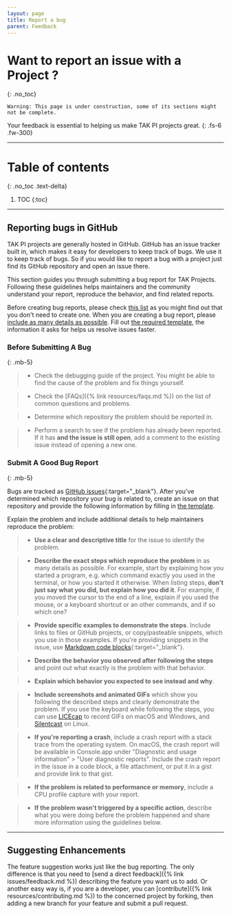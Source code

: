 ```yaml
---
layout: page
title: Report a bug
parent: Feedback
---
```


# Want to report an issue with a Project ?
{: .no_toc}

`Warning: This page is under construction, some of its sections might not be complete.`


Your feedback is essential to helping us make TAK PI projects great.
{: .fs-6 .fw-300}

---

# Table of contents
{: .no_toc .text-delta}

1. TOC
{:toc}

---

## Reporting bugs in GitHub

TAK PI projects are generally hosted in GitHub. GitHub has an issue tracker built in, which makes it easy for developers to keep track of bugs. We use it to keep track of bugs. So if you would like to report a bug with a project just find its GitHub repository and open an issue there.

This section guides you through submitting a bug report for TAK Projects. Following these guidelines helps maintainers and the community understand your report, reproduce the behavior, and find related reports.

Before creating bug reports, please check [this list](#before-submitting-a-bug) as you might find out that you don't need to create one. When you are creating a bug report, please [include as many details as possible](#submit-a-good-bug-report). Fill out [the required template](#), the information it asks for helps us resolve issues faster.


### Before Submitting A Bug
{: .mb-5}

> - Check the debugging guide of the project. You might be able to find the cause of the problem and fix things yourself. 

> - Check the [FAQs]({% link resources/faqs.md %}) on the list of common questions and problems.

> - Determine which repository the problem should be reported in.

> - Perform a search to see if the problem has already been reported. If it has **and the issue is still open**, add a comment to the existing issue instead of opening a new one.

### Submit A Good Bug Report
{: .mb-5}

Bugs are tracked as [GitHub issues](https://guides.github.com/features/issues/){:target="_blank"}. After you've determined which repository your bug is related to, create an issue on that repository and provide the following information by filling in [the template](#).

Explain the problem and include additional details to help maintainers reproduce the problem:

> - **Use a clear and descriptive title** for the issue to identify the problem.

> - **Describe the exact steps which reproduce the problem** in as many details as possible. For example, start by explaining how you started a program, e.g. which command exactly you used in the terminal, or how you started it otherwise. When listing steps, **don't just say what you did, but explain how you did it**. For example, if you moved the cursor to the end of a line, explain if you used the mouse, or a keyboard shortcut or an other commands, and if so which one?

> - **Provide specific examples to demonstrate the steps**. Include links to files or GitHub projects, or copy/pasteable snippets, which you use in those examples. If you're providing snippets in the issue, use [Markdown code blocks](https://docs.github.com/en/free-pro-team@latest/github/writing-on-github/getting-started-with-writing-and-formatting-on-github){:target="_blank"}.

> - **Describe the behavior you observed after following the steps** and point out what exactly is the problem with that behavior.

> - **Explain which behavior you expected to see instead and why**.

> - **Include screenshots and animated GIFs** which show you following the described steps and clearly demonstrate the problem. If you use the keyboard while following the steps, you can use [LICEcap](https://www.cockos.com/licecap/) to record GIFs on macOS and Windows, and [Silentcast](https://github.com/colinkeenan/silentcast) on Linux.

> - **If you're reporting a crash**, include a crash report with a stack trace from the operating system. On macOS, the crash report will be available in Console.app under "Diagnostic and usage information" > "User diagnostic reports". Include the crash report in the issue in a code block, a file attachment, or put it in a gist and provide link to that gist.

> - **If the problem is related to performance or memory**, include a CPU profile capture with your report.


> - **If the problem wasn't triggered by a specific action**, describe what you were doing before the problem happened and share more information using the guidelines below.

---

## Suggesting Enhancements

The feature suggestion works just like the bug reporting. The only difference is that you need to [send a direct feedback]({% link issues/feedback.md %}) describing the feature you want us to add. Or another easy way is, if you are a developer, you can [contribute]({% link resources/contributing.md %}) to the concerned project by forking, then adding a new branch for your feature and submit a pull request.
